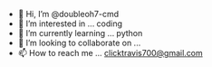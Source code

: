 - 👋 Hi, I’m @doubleoh7-cmd
- 👀 I’m interested in ... coding
- 🌱 I’m currently learning ... python
- 💞️ I’m looking to collaborate on ...
- 📫 How to reach me ... clicktravis700@gmail.com

<!---
doubleoh7-cmd/doubleoh7-cmd is a ✨ special ✨ repository because its `README.md` (this file) appears on your GitHub profile.
You can click the Preview link to take a look at your changes.
--->
